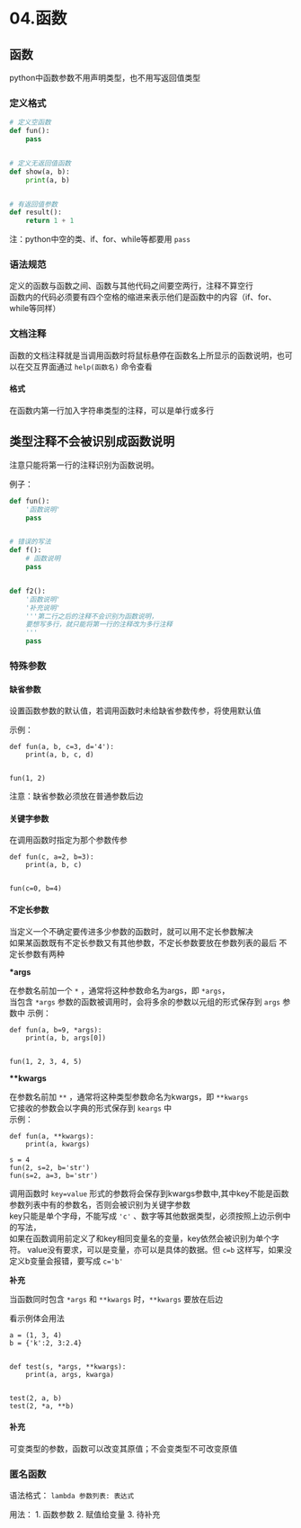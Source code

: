 # 04.函数

## 函数

python中函数参数不用声明类型，也不用写返回值类型

### 定义格式

```python
# 定义空函数
def fun():
    pass


# 定义无返回值函数
def show(a, b):
    print(a, b)


# 有返回值参数
def result():
    return 1 + 1
```

注：python中空的类、if、for、while等都要用 `pass`

### 语法规范

定义的函数与函数之间、函数与其他代码之间要空两行，注释不算空行  
函数内的代码必须要有四个空格的缩进来表示他们是函数中的内容（if、for、while等同样）

### 文档注释

函数的文档注释就是当调用函数时将鼠标悬停在函数名上所显示的函数说明，也可以在交互界面通过 `help(函数名)` 命令查看

#### 格式

在函数内第一行加入字符串类型的注释，可以是单行或多行

## 类型注释不会被识别成函数说明

注意只能将第一行的注释识别为函数说明。

例子：

```python
def fun():
    '函数说明'
    pass


# 错误的写法
def f():
    # 函数说明
    pass


def f2():
    '函数说明'
    '补充说明'
    '''第二行之后的注释不会识别为函数说明，
    要想写多行，就只能将第一行的注释改为多行注释
    '''
    pass
```

### 特殊参数

#### 缺省参数

设置函数参数的默认值，若调用函数时未给缺省参数传参，将使用默认值

示例：

```text
def fun(a, b, c=3, d='4'):
    print(a, b, c, d)


fun(1, 2)
```

注意：缺省参数必须放在普通参数后边

#### 关键字参数

在调用函数时指定为那个参数传参

```text
def fun(c, a=2, b=3):
    print(a, b, c)


fun(c=0, b=4)
```

#### 不定长参数

当定义一个不确定要传进多少参数的函数时，就可以用不定长参数解决  
如果某函数既有不定长参数又有其他参数，不定长参数要放在参数列表的最后 不定长参数有两种

**\*args**

在参数名前加一个 `*` ，通常将这种参数命名为args，即 `*args`，  
当包含 `*args` 参数的函数被调用时，会将多余的参数以元组的形式保存到 `args` 参数中 示例：

```text
def fun(a, b=9, *args):
    print(a, b, args[0])


fun(1, 2, 3, 4, 5)
```

**\*\*kwargs**

在参数名前加 `**` ，通常将这种类型参数命名为kwargs，即 `**kwargs`  
它接收的参数会以字典的形式保存到 `keargs` 中  
示例：

```text
def fun(a, **kwargs):
    print(a, kwargs)

s = 4
fun(2, s=2, b='str')
fun(s=2, a=3, b='str')
```

调用函数时 `key=value` 形式的参数将会保存到kwargs参数中,其中key不能是函数参数列表中有的参数名，否则会被识别为关键字参数  
key只能是单个字母，不能写成 `'c'` 、数字等其他数据类型，必须按照上边示例中的写法，  
如果在函数调用前定义了和key相同变量名的变量，key依然会被识别为单个字符。 value没有要求，可以是变量，亦可以是具体的数据。但 `c=b` 这样写，如果没定义b变量会报错，要写成 `c='b'`

**补充**

当函数同时包含 `*args` 和 `**kwargs` 时，`**kwargs` 要放在后边

看示例体会用法

```text
a = (1, 3, 4)
b = {'k':2, 3:2.4}


def test(s, *args, **kwargs):
    print(a, args, kwarga)


test(2, a, b)
test(2, *a, **b)
```

#### 补充

可变类型的参数，函数可以改变其原值；不会变类型不可改变原值

### 匿名函数

语法格式： `lambda 参数列表: 表达式`

用法： 1. 函数参数 2. 赋值给变量 3. 待补充

